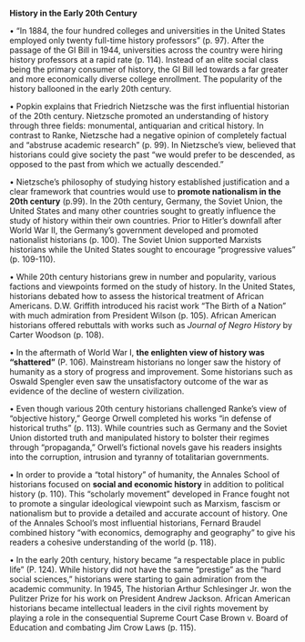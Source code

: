 **History in the Early 20th Century**

•	“In 1884, the four hundred colleges and universities in the United States employed only twenty full-time history professors” (p. 97). After the passage of the GI Bill in 1944, universities across the country were hiring history professors at a rapid rate (p. 114). Instead of an elite social class being the primary consumer of history, the GI Bill led towards a far greater and more economically diverse college enrollment. The popularity of the history ballooned in the early 20th century. 

•	Popkin explains that Friedrich Nietzsche was the first influential historian of the 20th century. Nietzsche promoted an understanding of history through three fields: monumental, antiquarian and critical history. In contrast to Ranke, Nietzsche had a negative opinion of completely factual and “abstruse academic research” (p. 99). In Nietzsche’s view, believed that historians could give society the past “we would prefer to be descended, as opposed to the past from which we actually descended.” 

•	Nietzsche’s philosophy of studying history established justification and a clear framework that countries would use to **promote nationalism in the 20th century** (p.99). In the 20th century, Germany, the Soviet Union, the United States and many other countries sought to greatly influence the study of history within their own countries. Prior to Hitler’s downfall after World War II, the Germany’s government developed and promoted nationalist historians (p. 100). The Soviet Union supported Marxists historians while the United States sought to encourage “progressive values” (p. 109-110). 

•	While 20th century historians grew in number and popularity, various factions and viewpoints formed on the study of history. In the United States, historians debated how to assess the historical treatment of African Americans. D.W. Griffith introduced his racist work “The Birth of a Nation” with much admiration from President Wilson (p. 105). African American historians offered rebuttals with works such as *Journal of Negro History* by Carter Woodson (p. 108). 

•	In the aftermath of World War I, **the enlighten view of history was “shattered”** (P. 106). Mainstream historians no longer saw the history of humanity as a story of progress and improvement. Some historians such as Oswald Spengler even saw the unsatisfactory outcome of the war as evidence of the decline of western civilization. 

•	Even though various 20th century historians challenged Ranke’s view of “objective history,” George Orwell completed his works “in defense of historical truths” (p. 113). While countries such as Germany and the Soviet Union distorted truth and manipulated history to bolster their regimes through “propaganda,” Orwell’s fictional novels gave his readers insights into the corruption, intrusion and tyranny of totalitarian governments. 

•	In order to provide a “total history” of humanity, the Annales School of historians focused on **social and economic history** in addition to political history (p. 110). This “scholarly movement” developed in France fought not to promote a singular ideological viewpoint such as Marxism, fascism or nationalism but to provide a detailed and accurate account of history. One of the Annales School’s most influential historians, Fernard Braudel combined history “with economics, demography and geography” to give his readers a cohesive understanding of the world (p. 118). 

•	In the early 20th century, history became “a respectable place in public life” (P. 124). While history did not have the same “prestige” as the “hard social sciences,” historians were starting to gain admiration from the academic community. In 1945, The historian Arthur Schlesinger Jr. won the Pulitzer Prize for his work on President Andrew Jackson. African American historians became intellectual leaders in the civil rights movement by playing a role in the consequential Supreme Court Case Brown v. Board of Education and combating Jim Crow Laws (p. 115). 
